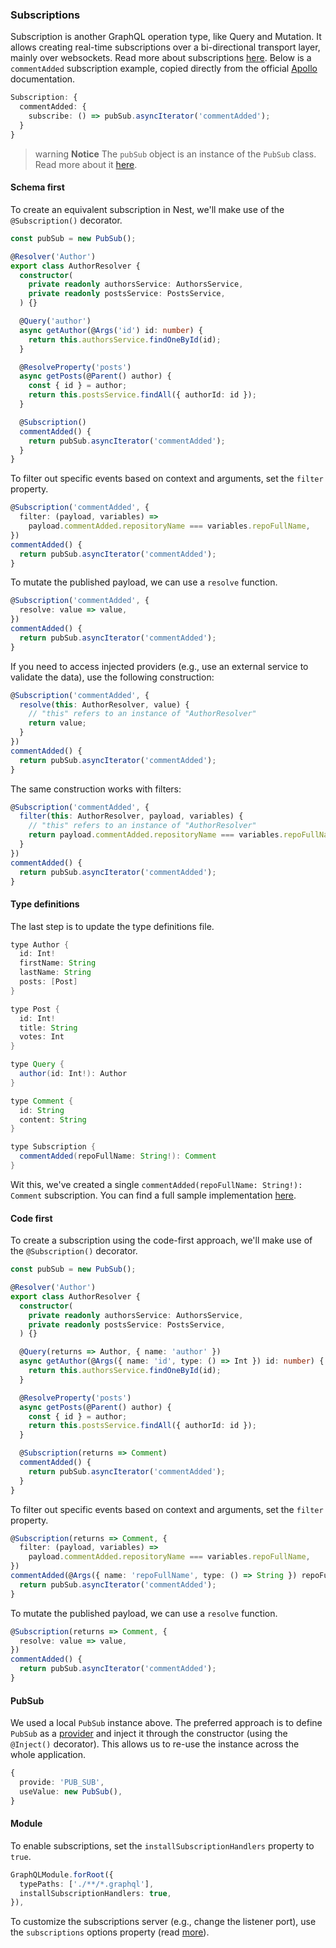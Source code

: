 ### Subscriptions

Subscription is another GraphQL operation type, like Query and Mutation. It allows creating real-time subscriptions over a bi-directional transport layer, mainly over websockets. Read more about subscriptions [here](https://www.apollographql.com/docs/graphql-subscriptions). Below is a `commentAdded` subscription example, copied directly from the official [Apollo](https://www.apollographql.com/docs/graphql-subscriptions/subscriptions-to-schema.html) documentation.

```typescript
Subscription: {
  commentAdded: {
    subscribe: () => pubSub.asyncIterator('commentAdded');
  }
}
```

> warning **Notice** The `pubSub` object is an instance of the `PubSub` class. Read more about it [here](https://www.apollographql.com/docs/graphql-subscriptions/setup.html).

#### Schema first

To create an equivalent subscription in Nest, we'll make use of the `@Subscription()` decorator.

```typescript
const pubSub = new PubSub();

@Resolver('Author')
export class AuthorResolver {
  constructor(
    private readonly authorsService: AuthorsService,
    private readonly postsService: PostsService,
  ) {}

  @Query('author')
  async getAuthor(@Args('id') id: number) {
    return this.authorsService.findOneById(id);
  }

  @ResolveProperty('posts')
  async getPosts(@Parent() author) {
    const { id } = author;
    return this.postsService.findAll({ authorId: id });
  }

  @Subscription()
  commentAdded() {
    return pubSub.asyncIterator('commentAdded');
  }
}
```

To filter out specific events based on context and arguments, set the `filter` property.

```typescript
@Subscription('commentAdded', {
  filter: (payload, variables) =>
    payload.commentAdded.repositoryName === variables.repoFullName,
})
commentAdded() {
  return pubSub.asyncIterator('commentAdded');
}
```

To mutate the published payload, we can use a `resolve` function.

```typescript
@Subscription('commentAdded', {
  resolve: value => value,
})
commentAdded() {
  return pubSub.asyncIterator('commentAdded');
}
```

If you need to access injected providers (e.g., use an external service to validate the data), use the following construction:

```typescript
@Subscription('commentAdded', {
  resolve(this: AuthorResolver, value) {
    // "this" refers to an instance of "AuthorResolver"
    return value;
  }
})
commentAdded() {
  return pubSub.asyncIterator('commentAdded');
}
```

The same construction works with filters:

```typescript
@Subscription('commentAdded', {
  filter(this: AuthorResolver, payload, variables) {
    // "this" refers to an instance of "AuthorResolver"
    return payload.commentAdded.repositoryName === variables.repoFullName;
  }
})
commentAdded() {
  return pubSub.asyncIterator('commentAdded');
}
```

#### Type definitions

The last step is to update the type definitions file.

```java
type Author {
  id: Int!
  firstName: String
  lastName: String
  posts: [Post]
}

type Post {
  id: Int!
  title: String
  votes: Int
}

type Query {
  author(id: Int!): Author
}

type Comment {
  id: String
  content: String
}

type Subscription {
  commentAdded(repoFullName: String!): Comment
}
```

Wit this, we've created a single `commentAdded(repoFullName: String!): Comment` subscription. You can find a full sample implementation [here](https://github.com/nestjs/nest/blob/master/sample/12-graphql-apollo).

#### Code first

To create a subscription using the code-first approach, we'll make use of the `@Subscription()` decorator.

```typescript
const pubSub = new PubSub();

@Resolver('Author')
export class AuthorResolver {
  constructor(
    private readonly authorsService: AuthorsService,
    private readonly postsService: PostsService,
  ) {}

  @Query(returns => Author, { name: 'author' })
  async getAuthor(@Args({ name: 'id', type: () => Int }) id: number) {
    return this.authorsService.findOneById(id);
  }

  @ResolveProperty('posts')
  async getPosts(@Parent() author) {
    const { id } = author;
    return this.postsService.findAll({ authorId: id });
  }

  @Subscription(returns => Comment)
  commentAdded() {
    return pubSub.asyncIterator('commentAdded');
  }
}
```

To filter out specific events based on context and arguments, set the `filter` property.

```typescript
@Subscription(returns => Comment, {
  filter: (payload, variables) =>
    payload.commentAdded.repositoryName === variables.repoFullName,
})
commentAdded(@Args({ name: 'repoFullName', type: () => String }) repoFullName: string ) {
  return pubSub.asyncIterator('commentAdded');
}
```

To mutate the published payload, we can use a `resolve` function.

```typescript
@Subscription(returns => Comment, {
  resolve: value => value,
})
commentAdded() {
  return pubSub.asyncIterator('commentAdded');
}
```

#### PubSub

We used a local `PubSub` instance above. The preferred approach is to define `PubSub` as a [provider](/fundamentals/custom-providers) and inject it through the constructor (using the `@Inject()` decorator). This allows us to re-use the instance across the whole application.

```typescript
{
  provide: 'PUB_SUB',
  useValue: new PubSub(),
}
```

#### Module

To enable subscriptions, set the `installSubscriptionHandlers` property to `true`.

```typescript
GraphQLModule.forRoot({
  typePaths: ['./**/*.graphql'],
  installSubscriptionHandlers: true,
}),
```

To customize the subscriptions server (e.g., change the listener port), use the `subscriptions` options property (read [more](https://www.apollographql.com/docs/apollo-server/v2/api/apollo-server.html#constructor-options-lt-ApolloServer-gt)).
